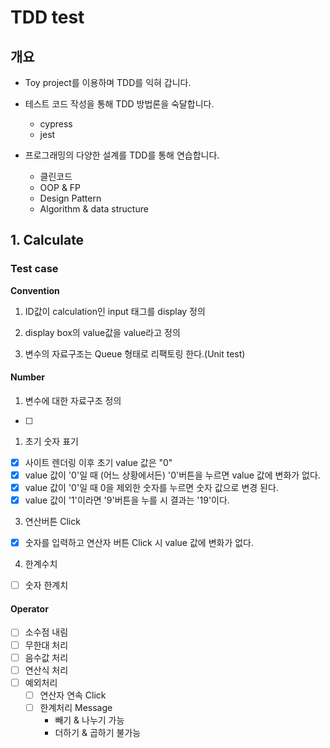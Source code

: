 # TDD test

## 개요

- Toy project를 이용하며 TDD를 익혀 갑니다.
  
- 테스트 코드 작성을 통해 TDD 방법론을 숙달합니다.

  - cypress
  - jest
  
- 프로그래밍의 다양한 설계를 TDD를 통해 연습합니다.
  
  - 클린코드 
  - OOP & FP 
  - Design Pattern 
  - Algorithm & data structure

## 1. Calculate

### Test case

**Convention**

1. ID값이 calculation인 input 태그를 display 정의

2. display box의 value값을 value라고 정의

3. 변수의 자료구조는 Queue 형태로 리팩토링 한다.(Unit test)

#### Number

1. 변수에 대한 자료구조 정의
   
- [ ]

1. 초기 숫자 표기

- [x] 사이트 렌더링 이후 초기 value 값은 "0"
- [x] value 값이 '0'일 때 (어느 상황에서든) '0'버튼을 누르면 value 값에 변화가 없다.
- [x] value 값이 '0'일 때 0을 제외한 숫자를 누르면 숫자 값으로 변경 된다.
- [x] value 값이 '1'이라면 '9'버튼을 누를 시 결과는 '19'이다.

3. 연산버튼 Click

- [x] 숫자를 입력하고 연산자 버튼 Click 시 value 값에 변화가 없다.

4. 한계수치

- [ ] 숫자 한계치

#### Operator

- [ ] 소수점 내림
- [ ] 무한대 처리
- [ ] 음수값 처리
- [ ] 연산식 처리
- [ ] 예외처리
  - [ ] 연산자 연속 Click
  - [ ] 한계처리 Message
    - 빼기 & 나누기 가능
    - 더하기 & 곱하기 불가능